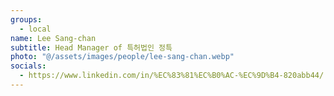 ```yaml
---
groups:
  - local
name: Lee Sang-chan
subtitle: Head Manager of 특허법인 정특
photo: "@/assets/images/people/lee-sang-chan.webp"
socials:
  - https://www.linkedin.com/in/%EC%83%81%EC%B0%AC-%EC%9D%B4-820abb44/
---
```

